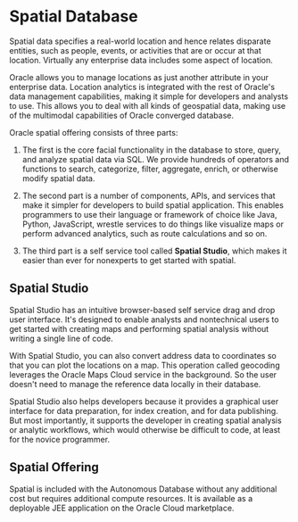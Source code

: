 # Spatial Database

Spatial data specifies a real-world location and hence relates disparate entities, such as people, events, or activities that are or occur at that location. Virtually any enterprise data includes some aspect of location.

Oracle allows you to manage locations as just another attribute in your enterprise data. Location analytics is integrated with the rest of Oracle's data management capabilities, making it simple for developers and analysts to use. This allows you to deal with all kinds of geospatial data, making use of the multimodal capabilities of Oracle converged database. 

Oracle spatial offering consists of three parts:

1. The first is the core facial functionality in the database to store, query, and analyze spatial data via SQL. We provide hundreds of operators and functions to search, categorize, filter, aggregate, enrich, or otherwise modify spatial data. 

2. The second part is a number of components, APIs, and services that make it simpler for developers to build spatial application. This enables programmers to use their language or framework of choice like Java, Python, JavaScript, wrestle services to do things like visualize maps or perform advanced analytics, such as route calculations and so on. 

3. The third part is a self service tool called **Spatial Studio**, which makes it easier than ever for nonexperts to get started with spatial.

## Spatial Studio

Spatial Studio has an intuitive browser-based self service drag and drop user interface. It's designed to enable analysts and nontechnical users to get started with creating maps and performing spatial analysis without writing a single line of code.

With Spatial Studio, you can also convert address data to coordinates so that you can plot the locations on a map. This operation called geocoding leverages the Oracle Maps Cloud service in the background. So the user doesn't need to manage the reference data locally in their database.

Spatial Studio also helps developers because it provides a graphical user interface for data preparation, for index creation, and for data publishing. But most importantly, it supports the developer in creating spatial analysis or analytic workflows, which would otherwise be difficult to code, at least for the novice programmer.

## Spatial Offering

Spatial is included with the Autonomous Database without any additional cost but requires additional compute resources. It is available as a deployable JEE application on the Oracle Cloud marketplace. 